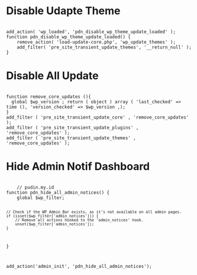 

<h1>Disable Udapte Theme</h1>
<pre><code>
add_action( 'wp_loaded', 'pdn_disable_wp_theme_update_loaded' );
function pdn_disable_wp_theme_update_loaded() {
    remove_action( 'load-update-core.php', 'wp_update_themes' );
    add_filter( 'pre_site_transient_update_themes', '__return_null' );
}
</code></pre>

<h1>Disable All Update</h1>
<pre><code>
function remove_core_updates (){
  global $wp_version ; return ( object ) array ( 'last_checked' => time (), 'version_checked' => $wp_version ,);
}
add_filter ( 'pre_site_transient_update_core' , 'remove_core_updates' );
add_filter ( 'pre_site_transient_update_plugins' , 'remove_core_updates' );
add_filter ( 'pre_site_transient_update_themes' , 'remove_core_updates' );
</code></pre>

<h1>Hide Admin Notif Dashboard</h1>
<pre><code>
    // pudin.my.id
function pdn_hide_all_admin_notices() {
    global $wp_filter;

    // Check if the WP_Admin_Bar exists, as it's not available on all admin pages.
    if (isset($wp_filter['admin_notices'])) {
        // Remove all actions hooked to the 'admin_notices' hook.
        unset($wp_filter['admin_notices']);
    }
}

add_action('admin_init', 'pdn_hide_all_admin_notices');
</code></pre>
